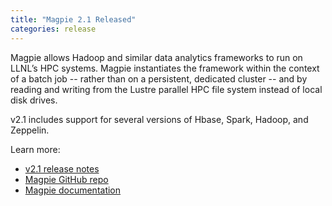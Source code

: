 ```yaml
---
title: "Magpie 2.1 Released"
categories: release
---
```


Magpie allows Hadoop and similar data analytics frameworks to run on LLNL’s HPC systems. Magpie instantiates the framework within the context of a batch job -- rather than on a persistent, dedicated cluster -- and by reading and writing from the Lustre parallel HPC file system instead of local disk drives.

v2.1 includes support for several versions of Hbase, Spark, Hadoop, and Zeppelin.

Learn more:
- [v2.1 release notes](https://github.com/LLNL/magpie/releases/tag/2.1)
- [Magpie GitHub repo](https://github.com/LLNL/magpie)
- [Magpie documentation](https://github.com/LLNL/magpie/tree/master/doc)
